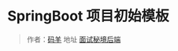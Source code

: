 # SpringBoot 项目初始模板

> 作者：[码羊](https://github.com/jacffg)
> 地址 [面试秘境后端](https://github.com/jacffg/mianshimijing-backend)


